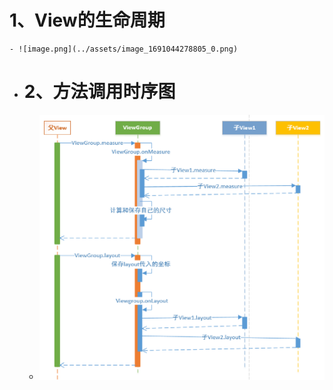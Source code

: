 # 1、View的生命周期
	- ![image.png](../assets/image_1691044278805_0.png)
- # 2、方法调用时序图
	- ![image.png](../assets/image_1691044410992_0.png)